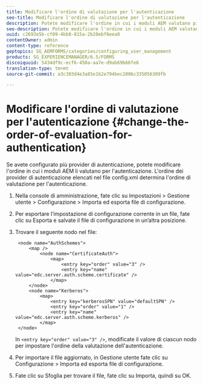 ```yaml
---
title: Modificare l'ordine di valutazione per l'autenticazione
seo-title: Modificare l'ordine di valutazione per l'autenticazione
description: Potete modificare l'ordine in cui i moduli AEM valutano più provider di autenticazione.
seo-description: Potete modificare l'ordine in cui i moduli AEM valutano più provider di autenticazione.
uuid: c2693e5b-cf09-4bb8-815a-2b20ebf6eea0
contentOwner: admin
content-type: reference
geptopics: SG_AEMFORMS/categories/configuring_user_management
products: SG_EXPERIENCEMANAGER/6.5/FORMS
discoiquuid: 5434df9c-ecf6-450a-aa7e-d9ab69b66fe6
translation-type: tm+mt
source-git-commit: a3c303d4e3a85e1b2e794bec2006c335056309fb

---
```



# Modificare l&#39;ordine di valutazione per l&#39;autenticazione {#change-the-order-of-evaluation-for-authentication}

Se avete configurato più provider di autenticazione, potete modificare l&#39;ordine in cui i moduli AEM li valutano per l&#39;autenticazione. L&#39;ordine dei provider di autenticazione elencati nel file config.xml determina l&#39;ordine di valutazione per l&#39;autenticazione.

1. Nella console di amministrazione, fate clic su Impostazioni > Gestione utente > Configurazione > Importa ed esporta file di configurazione.
1. Per esportare l’impostazione di configurazione corrente in un file, fate clic su Esporta e salvate il file di configurazione in un’altra posizione.
1. Trovare il seguente nodo nel file:

   ```as3
    <node name="AuthSchemes">
        <map />
            <node name="CertificateAuth">
                <map>
                    <entry key="order" value="3" />
                    <entry key="name" value="edc.server.auth.scheme.certificate" />
                </map>
        </node>
        <node name="Kerberos">
            <map>
                <entry key="kerberosSPN" value="defaultSPN" />
                <entry key="order" value="1" />
                <entry key="name" value="edc.server.auth.scheme.kerberos" />
            </map>
    </node>
   ```

   In `<entry key="order" value="3" />`, modificate il valore di ciascun nodo per impostare l&#39;ordine della valutazione dell&#39;autenticazione.

1. Per importare il file aggiornato, in Gestione utente fate clic su Configurazione > Importa ed esporta file di configurazione.
1. Fate clic su Sfoglia per trovare il file, fate clic su Importa, quindi su OK.

